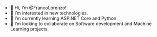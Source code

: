 - 👋 Hi, I’m @FrancoLorenzo!
- 👀 I’m interested in new technologies.
- 🌱 I’m currently learning ASP.NET Core and Python
- 💞️ I’m looking to collaborate on Software development and Machine Learning projects.


<!---
FrancoLorenzo/FrancoLorenzo is a ✨ special ✨ repository because its `README.md` (this file) appears on your GitHub profile.
You can click the Preview link to take a look at your changes.

- 📫 How to reach me ...
--->
